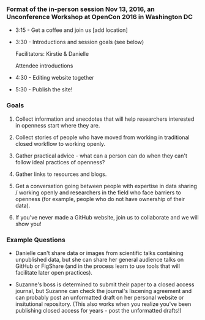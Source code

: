 ### Format of the in-person session Nov 13, 2016, an Unconference Workshop at OpenCon 2016 in Washington DC

* 3:15 - Get a coffee and join us [add location]

* 3:30 - Introductions and session goals (see below)

   Facilitators: Kirstie & Danielle

   Attendee introductions

* 4:30 - Editing website together

* 5:30 - Publish the site!

### Goals

1. Collect information and anecdotes that will help researchers interested in openness start where they are.
  
2. Collect stories of people who have moved from working in traditional closed workflow to working openly.

3. Gather practical advice - what can a person can do when they can't follow ideal practices of openness?

4. Gather links to resources and blogs.

5. Get a conversation going between people with expertise in data sharing / working openly and researchers in the field who face barriers to openness (for example, people who do not have ownership of their data).

6. If you've never made a GitHub website, join us to collaborate and we will show you!

### Example Questions

* Danielle can't share data or images from scientific talks containing unpublished data, but she can share her general audience talks on GitHub or FigShare (and in the process learn to use tools that will facilitate later open practices).

* Suzanne's boss is determined to submit their paper to a closed access journal, but Suzanne can check the journal's liscening agreement and can probably post an unformatted draft on her personal website or insitutional repository. (This also works when you realize you've been publishing closed access for years - post the unformatted drafts!)
